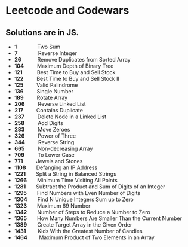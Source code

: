 # Leetcode and Codewars

## Solutions are in JS.

* **1**	    &nbsp; &nbsp; &nbsp; &nbsp; &nbsp;  &nbsp; &nbsp;Two Sum
* **7**	    &nbsp; &nbsp; &nbsp; &nbsp; &nbsp;  &nbsp; &nbsp;Reverse Integer
* **26**	  &nbsp; &nbsp; &nbsp; &nbsp; &nbsp; Remove Duplicates from Sorted Array
* **104**	  &nbsp; &nbsp; &nbsp; &nbsp; Maximum Depth of Binary Tree
* **121**	  &nbsp; &nbsp; &nbsp; &nbsp; &nbsp;Best Time to Buy and Sell Stock
* **122**	  &nbsp; &nbsp; &nbsp; &nbsp; Best Time to Buy and Sell Stock II
* **125**	  &nbsp; &nbsp; &nbsp; &nbsp; Valid Palindrome
* **136**   &nbsp; &nbsp; &nbsp; &nbsp; Single Number   
* **189**   &nbsp; &nbsp; &nbsp; &nbsp; Rotate Array
* **206**	  &nbsp; &nbsp; &nbsp; &nbsp; Reverse Linked List
* **217**	  &nbsp; &nbsp; &nbsp; &nbsp; Contains Duplicate
* **237**	  &nbsp; &nbsp; &nbsp; &nbsp; Delete Node in a Linked List
* **258**	  &nbsp; &nbsp; &nbsp; &nbsp; Add Digits 	
* **283**	  &nbsp; &nbsp; &nbsp; &nbsp; Move Zeroes
* **326**	  &nbsp; &nbsp; &nbsp; &nbsp; Power of Three 	
* **344**	  &nbsp; &nbsp; &nbsp; &nbsp; Reverse String   		    			
* **665**	  &nbsp; &nbsp; &nbsp; &nbsp; Non-decreasing Array  
* **709**	  &nbsp; &nbsp; &nbsp; &nbsp; To Lower Case   		  		 		
* **771**	  &nbsp; &nbsp; &nbsp; &nbsp; Jewels and Stones    			  			
* **1108**	&nbsp; &nbsp;   &nbsp; Defanging an IP Address
* **1221**  &nbsp; &nbsp;   &nbsp; Split a String in Balanced Strings
* **1266**  &nbsp; &nbsp;   &nbsp; Minimum Time Visiting All Points
* **1281**  &nbsp; &nbsp;   &nbsp; Subtract the Product and Sum of Digits of an Integer
* **1295**	&nbsp; &nbsp;   &nbsp; Find Numbers with Even Number of Digits    		
* **1304**	&nbsp; &nbsp;   &nbsp; Find N Unique Integers Sum up to Zero  
* **1323**	&nbsp; &nbsp;   &nbsp; Maximum 69 Number 
* **1342**	&nbsp; &nbsp;   &nbsp; Number of Steps to Reduce a Number to Zero  	
* **1365**  &nbsp; &nbsp;   &nbsp; How Many Numbers Are Smaller Than the Current Number
* **1389**  &nbsp; &nbsp;   &nbsp; Create Target Array in the Given Order
* **1431**	&nbsp; &nbsp;   &nbsp; &nbsp;Kids With the Greatest Number of Candies  
* **1464**	&nbsp; &nbsp;   &nbsp; &nbsp;Maximum Product of Two Elements in an Array

